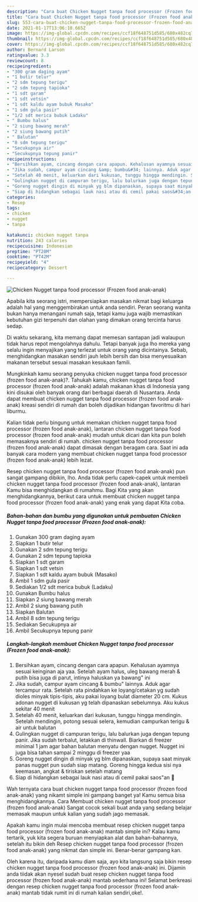 ```yaml
---
description: "Cara buat Chicken Nugget tanpa food processor (Frozen food anak-anak) yang lezat dan Mudah Dibuat"
title: "Cara buat Chicken Nugget tanpa food processor (Frozen food anak-anak) yang lezat dan Mudah Dibuat"
slug: 553-cara-buat-chicken-nugget-tanpa-food-processor-frozen-food-anak-anak-yang-lezat-dan-mudah-dibuat
date: 2021-01-17T13:06:18.665Z
image: https://img-global.cpcdn.com/recipes/ccf18f648751d585/680x482cq70/chicken-nugget-tanpa-food-processor-frozen-food-anak-anak-foto-resep-utama.jpg
thumbnail: https://img-global.cpcdn.com/recipes/ccf18f648751d585/680x482cq70/chicken-nugget-tanpa-food-processor-frozen-food-anak-anak-foto-resep-utama.jpg
cover: https://img-global.cpcdn.com/recipes/ccf18f648751d585/680x482cq70/chicken-nugget-tanpa-food-processor-frozen-food-anak-anak-foto-resep-utama.jpg
author: Bernard Larson
ratingvalue: 3.3
reviewcount: 8
recipeingredient:
- "300 gram daging ayam"
- "1 butir telur"
- "2 sdm tepung terigu"
- "2 sdm tepung tapioka"
- "1 sdt garam"
- "1 sdt vetsin"
- "1 sdt kaldu ayam bubuk Masako"
- "1 sdm gula pasir"
- "1/2 sdt merica bubuk Ladaku"
- " Bumbu halus"
- "2 siung bawang merah"
- "2 siung bawang putih"
- " Balutan"
- "8 sdm tepung terigu"
- "Secukupnya air"
- "Secukupnya tepung panir"
recipeinstructions:
- "Bersihkan ayam, cincang dengan cara apapun. Kehalusan ayamnya sesuai keinginan aja yaa. Setelah ayam halus, uleg bawang merah &amp; putih bisa juga di parut, intinya haluskan ya bawang&#34; ini"
- "Jika sudah, campur ayam cincang &amp; bumbu&#34; lainnya. Aduk agar tercampur rata. Setelah rata pindahkan ke loyang/cetakan yg sudah dioles minyak tipis-tipis, aku pakai loyang bulat diameter 20 cm. Kukus adonan nugget di kukusan yg telah dipanaskan sebelumnya. Aku kukus sekitar 40 menit"
- "Setelah 40 menit, keluarkan dari kukusan, tunggu hingga mendingin. Setelah mendingin, potong sesuai selera, kemudian campurkan terigu &amp; air untuk balutan"
- "Gulingkan nugget di campuran terigu, lalu balurkan juga dengan tepung panir. Jika sudah terbalut, letakkan di thinwall. Biarkan di freezer minimal 1 jam agar bahan balutan menyatu dengan nugget. Nugget ini juga bisa tahan sampai 2 minggu di freezer yaa"
- "Goreng nugget dingin di minyak yg blm dipanaskan, supaya saat minyak panas nugget pun sudah siap matang. Goreng hingga kedua sisi nya keemasan, angkat &amp; tiriskan setelah matang"
- "Siap di hidangkan sebagai lauk nasi atau di cemil pakai saos&#34;an 🤤"
categories:
- Resep
tags:
- chicken
- nugget
- tanpa

katakunci: chicken nugget tanpa 
nutrition: 243 calories
recipecuisine: Indonesian
preptime: "PT20M"
cooktime: "PT42M"
recipeyield: "4"
recipecategory: Dessert

---
```



![Chicken Nugget tanpa food processor (Frozen food anak-anak)](https://img-global.cpcdn.com/recipes/ccf18f648751d585/680x482cq70/chicken-nugget-tanpa-food-processor-frozen-food-anak-anak-foto-resep-utama.jpg)

Apabila kita seorang istri, mempersiapkan masakan nikmat bagi keluarga adalah hal yang menggembirakan untuk anda sendiri. Peran seorang  wanita bukan hanya menangani rumah saja, tetapi kamu juga wajib memastikan kebutuhan gizi terpenuhi dan olahan yang dimakan orang tercinta harus sedap.

Di waktu  sekarang, kita memang dapat memesan santapan jadi walaupun tidak harus repot mengolahnya dahulu. Tetapi banyak juga lho mereka yang selalu ingin menyajikan yang terlezat untuk orang yang dicintainya. Sebab, menghidangkan masakan sendiri jauh lebih bersih dan bisa menyesuaikan makanan tersebut sesuai masakan kesukaan famili. 



Mungkinkah kamu seorang penyuka chicken nugget tanpa food processor (frozen food anak-anak)?. Tahukah kamu, chicken nugget tanpa food processor (frozen food anak-anak) adalah makanan khas di Indonesia yang kini disukai oleh banyak orang dari berbagai daerah di Nusantara. Anda dapat membuat chicken nugget tanpa food processor (frozen food anak-anak) kreasi sendiri di rumah dan boleh dijadikan hidangan favoritmu di hari liburmu.

Kalian tidak perlu bingung untuk memakan chicken nugget tanpa food processor (frozen food anak-anak), lantaran chicken nugget tanpa food processor (frozen food anak-anak) mudah untuk dicari dan kita pun boleh memasaknya sendiri di rumah. chicken nugget tanpa food processor (frozen food anak-anak) dapat dimasak dengan beragam cara. Saat ini ada banyak cara modern yang membuat chicken nugget tanpa food processor (frozen food anak-anak) lebih lezat.

Resep chicken nugget tanpa food processor (frozen food anak-anak) pun sangat gampang dibikin, lho. Anda tidak perlu capek-capek untuk membeli chicken nugget tanpa food processor (frozen food anak-anak), lantaran Kamu bisa menghidangkan di rumahmu. Bagi Kita yang akan menghidangkannya, berikut cara untuk membuat chicken nugget tanpa food processor (frozen food anak-anak) yang enak yang dapat Kita coba.

<!--inarticleads1-->

##### Bahan-bahan dan bumbu yang digunakan untuk pembuatan Chicken Nugget tanpa food processor (Frozen food anak-anak):

1. Gunakan 300 gram daging ayam
1. Siapkan 1 butir telur
1. Gunakan 2 sdm tepung terigu
1. Gunakan 2 sdm tepung tapioka
1. Siapkan 1 sdt garam
1. Siapkan 1 sdt vetsin
1. Siapkan 1 sdt kaldu ayam bubuk (Masako)
1. Ambil 1 sdm gula pasir
1. Sediakan 1/2 sdt merica bubuk (Ladaku)
1. Gunakan  Bumbu halus
1. Siapkan 2 siung bawang merah
1. Ambil 2 siung bawang putih
1. Siapkan  Balutan
1. Ambil 8 sdm tepung terigu
1. Sediakan Secukupnya air
1. Ambil Secukupnya tepung panir




<!--inarticleads2-->

##### Langkah-langkah membuat Chicken Nugget tanpa food processor (Frozen food anak-anak):

1. Bersihkan ayam, cincang dengan cara apapun. Kehalusan ayamnya sesuai keinginan aja yaa. Setelah ayam halus, uleg bawang merah &amp; putih bisa juga di parut, intinya haluskan ya bawang&#34; ini
1. Jika sudah, campur ayam cincang &amp; bumbu&#34; lainnya. Aduk agar tercampur rata. Setelah rata pindahkan ke loyang/cetakan yg sudah dioles minyak tipis-tipis, aku pakai loyang bulat diameter 20 cm. Kukus adonan nugget di kukusan yg telah dipanaskan sebelumnya. Aku kukus sekitar 40 menit
1. Setelah 40 menit, keluarkan dari kukusan, tunggu hingga mendingin. Setelah mendingin, potong sesuai selera, kemudian campurkan terigu &amp; air untuk balutan
1. Gulingkan nugget di campuran terigu, lalu balurkan juga dengan tepung panir. Jika sudah terbalut, letakkan di thinwall. Biarkan di freezer minimal 1 jam agar bahan balutan menyatu dengan nugget. Nugget ini juga bisa tahan sampai 2 minggu di freezer yaa
1. Goreng nugget dingin di minyak yg blm dipanaskan, supaya saat minyak panas nugget pun sudah siap matang. Goreng hingga kedua sisi nya keemasan, angkat &amp; tiriskan setelah matang
1. Siap di hidangkan sebagai lauk nasi atau di cemil pakai saos&#34;an 🤤




Wah ternyata cara buat chicken nugget tanpa food processor (frozen food anak-anak) yang nikamt simple ini gampang banget ya! Kamu semua bisa menghidangkannya. Cara Membuat chicken nugget tanpa food processor (frozen food anak-anak) Sangat cocok sekali buat anda yang sedang belajar memasak maupun untuk kalian yang sudah jago memasak.

Apakah kamu ingin mulai mencoba membuat resep chicken nugget tanpa food processor (frozen food anak-anak) mantab simple ini? Kalau kamu tertarik, yuk kita segera buruan menyiapkan alat dan bahan-bahannya, setelah itu bikin deh Resep chicken nugget tanpa food processor (frozen food anak-anak) yang nikmat dan simple ini. Benar-benar gampang kan. 

Oleh karena itu, daripada kamu diam saja, ayo kita langsung saja bikin resep chicken nugget tanpa food processor (frozen food anak-anak) ini. Dijamin anda tiidak akan nyesel sudah buat resep chicken nugget tanpa food processor (frozen food anak-anak) mantab sederhana ini! Selamat berkreasi dengan resep chicken nugget tanpa food processor (frozen food anak-anak) mantab tidak rumit ini di rumah kalian sendiri,oke!.

